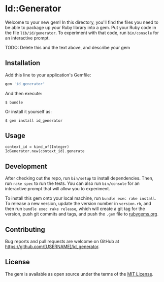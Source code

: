 # Id::Generator

Welcome to your new gem! In this directory, you'll find the files you need to be able to package up your Ruby library into a gem. Put your Ruby code in the file `lib/id/generator`. To experiment with that code, run `bin/console` for an interactive prompt.

TODO: Delete this and the text above, and describe your gem

## Installation

Add this line to your application's Gemfile:

```ruby
gem 'id_generator'
```

And then execute:

    $ bundle

Or install it yourself as:

    $ gem install id_generator

## Usage
    context_id = kind_of(Integer)
    IdGenerator.new(context_id).generate

## Development

After checking out the repo, run `bin/setup` to install dependencies. Then, run `rake spec` to run the tests. You can also run `bin/console` for an interactive prompt that will allow you to experiment.

To install this gem onto your local machine, run `bundle exec rake install`. To release a new version, update the version number in `version.rb`, and then run `bundle exec rake release`, which will create a git tag for the version, push git commits and tags, and push the `.gem` file to [rubygems.org](https://rubygems.org).

## Contributing

Bug reports and pull requests are welcome on GitHub at https://github.com/[USERNAME]/id_generator.

## License

The gem is available as open source under the terms of the [MIT License](https://opensource.org/licenses/MIT).
